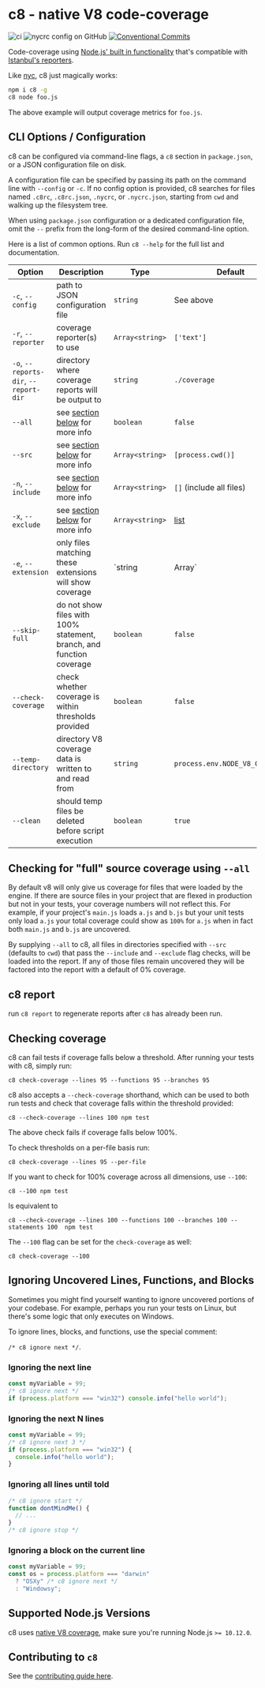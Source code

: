 # c8 - native V8 code-coverage

![ci](https://github.com/bcoe/c8/workflows/ci/badge.svg)
![nycrc config on GitHub](https://img.shields.io/nycrc/bcoe/c8)
[![Conventional Commits](https://img.shields.io/badge/Conventional%20Commits-1.0.0-yellow.svg)](https://conventionalcommits.org)

Code-coverage using
[Node.js' built in functionality](https://nodejs.org/dist/latest-v10.x/docs/api/cli.html#cli_node_v8_coverage_dir)
that's compatible with
[Istanbul's reporters](https://istanbul.js.org/docs/advanced/alternative-reporters/).

Like [nyc](https://github.com/istanbuljs/nyc), c8 just magically works:

```bash
npm i c8 -g
c8 node foo.js
```

The above example will output coverage metrics for `foo.js`.

## CLI Options / Configuration

c8 can be configured via command-line flags, a `c8` section in `package.json`,
or a JSON configuration file on disk.

A configuration file can be specified by passing its path on the command line
with `--config` or `-c`. If no config option is provided, c8 searches for files
named `.c8rc`, `.c8rc.json`, `.nycrc`, or `.nycrc.json`, starting from `cwd` and
walking up the filesystem tree.

When using `package.json` configuration or a dedicated configuration file, omit
the `--` prefix from the long-form of the desired command-line option.

Here is a list of common options. Run `c8 --help` for the full list and
documentation.

| Option                                | Description                                                                       | Type            | Default                                                                     |
| ------------------------------------- | --------------------------------------------------------------------------------- | --------------- | --------------------------------------------------------------------------- |
| `-c`, `--config`                      | path to JSON configuration file                                                   | `string`        | See above                                                                   |
| `-r`, `--reporter`                    | coverage reporter(s) to use                                                       | `Array<string>` | `['text']`                                                                  |
| `-o`, `--reports-dir`, `--report-dir` | directory where coverage reports will be output to                                | `string`        | `./coverage`                                                                |
| `--all`                               | see [section below](#checking-for-full-source-coverage-using---all) for more info | `boolean`       | `false`                                                                     |
| `--src`                               | see [section below](#checking-for-full-source-coverage-using---all) for more info | `Array<string>` | `[process.cwd()]`                                                           |
| `-n`, `--include`                     | see [section below](#checking-for-full-source-coverage-using---all) for more info | `Array<string>` | `[]` (include all files)                                                    |
| `-x`, `--exclude`                     | see [section below](#checking-for-full-source-coverage-using---all) for more info | `Array<string>` | [list](https://github.com/istanbuljs/schema/blob/master/default-exclude.js) |
| `-e`, `--extension`                   | only files matching these extensions will show coverage                           | `string         | Array<string>`                                                              |
| `--skip-full`                         | do not show files with 100% statement, branch, and function coverage              | `boolean`       | `false`                                                                     |
| `--check-coverage`                    | check whether coverage is within thresholds provided                              | `boolean`       | `false`                                                                     |
| `--temp-directory`                    | directory V8 coverage data is written to and read from                            | `string`        | `process.env.NODE_V8_COVERAGE`                                              |
| `--clean`                             | should temp files be deleted before script execution                              | `boolean`       | `true`                                                                      |

## Checking for "full" source coverage using `--all`

By default v8 will only give us coverage for files that were loaded by the
engine. If there are source files in your project that are flexed in production
but not in your tests, your coverage numbers will not reflect this. For example,
if your project's `main.js` loads `a.js` and `b.js` but your unit tests only
load `a.js` your total coverage could show as `100%` for `a.js` when in fact
both `main.js` and `b.js` are uncovered.

By supplying `--all` to c8, all files in directories specified with `--src`
(defaults to `cwd`) that pass the `--include` and `--exclude` flag checks, will
be loaded into the report. If any of those files remain uncovered they will be
factored into the report with a default of 0% coverage.

## c8 report

run `c8 report` to regenerate reports after `c8` has already been run.

## Checking coverage

c8 can fail tests if coverage falls below a threshold. After running your tests
with c8, simply run:

```shell
c8 check-coverage --lines 95 --functions 95 --branches 95
```

c8 also accepts a `--check-coverage` shorthand, which can be used to both run
tests and check that coverage falls within the threshold provided:

```shell
c8 --check-coverage --lines 100 npm test
```

The above check fails if coverage falls below 100%.

To check thresholds on a per-file basis run:

```shell
c8 check-coverage --lines 95 --per-file
```

If you want to check for 100% coverage across all dimensions, use `--100`:

```shell
c8 --100 npm test
```

Is equivalent to

```shell
c8 --check-coverage --lines 100 --functions 100 --branches 100 --statements 100  npm test
```

The `--100` flag can be set for the `check-coverage` as well:

```shell
c8 check-coverage --100
```

## Ignoring Uncovered Lines, Functions, and Blocks

Sometimes you might find yourself wanting to ignore uncovered portions of your
codebase. For example, perhaps you run your tests on Linux, but there's some
logic that only executes on Windows.

To ignore lines, blocks, and functions, use the special comment:

`/* c8 ignore next */`.

### Ignoring the next line

```js
const myVariable = 99;
/* c8 ignore next */
if (process.platform === "win32") console.info("hello world");
```

### Ignoring the next N lines

```js
const myVariable = 99;
/* c8 ignore next 3 */
if (process.platform === "win32") {
  console.info("hello world");
}
```

### Ignoring all lines until told

```js
/* c8 ignore start */
function dontMindMe() {
  // ...
}
/* c8 ignore stop */
```

### Ignoring a block on the current line

```js
const myVariable = 99;
const os = process.platform === "darwin"
  ? "OSXy" /* c8 ignore next */
  : "Windowsy";
```

## Supported Node.js Versions

c8 uses [native V8 coverage](https://github.com/nodejs/node/pull/22527), make
sure you're running Node.js `>= 10.12.0`.

## Contributing to `c8`

See the [contributing guide here](./CONTRIBUTING.md).
